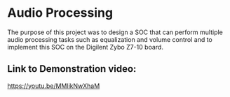 # Audio Processing
The purpose of this project was to design a SOC that can perform multiple audio processing tasks such as equalization and volume control and to implement this SOC on the Digilent Zybo Z7-10 board.

## Link to Demonstration video:
https://youtu.be/MMlikNwXhaM
